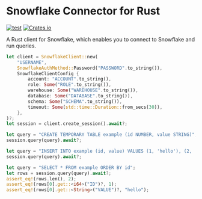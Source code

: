 # Snowflake Connector for Rust

[![test](https://github.com/estie-inc/snowflake-connector-rs/actions/workflows/test.yml/badge.svg)](https://github.com/estie-inc/snowflake-connector-rs/actions/workflows/test.yml)
[![Crates.io](https://img.shields.io/crates/v/snowflake-connector-rs)](https://crates.io/crates/snowflake-connector-rs)

A Rust client for Snowflake, which enables you to connect to Snowflake and run queries.

```rust
let client = SnowflakeClient::new(
    "USERNAME",
    SnowflakeAuthMethod::Password("PASSWORD".to_string()),
    SnowflakeClientConfig {
        account: "ACCOUNT".to_string(),
        role: Some("ROLE".to_string()),
        warehouse: Some("WAREHOUSE".to_string()),
        database: Some("DATABASE".to_string()),
        schema: Some("SCHEMA".to_string()),
        timeout: Some(std::time::Duration::from_secs(30)),
    },
)?;
let session = client.create_session().await?;

let query = "CREATE TEMPORARY TABLE example (id NUMBER, value STRING)";
session.query(query).await?;

let query = "INSERT INTO example (id, value) VALUES (1, 'hello'), (2, 'world')";
session.query(query).await?;

let query = "SELECT * FROM example ORDER BY id";
let rows = session.query(query).await?;
assert_eq!(rows.len(), 2);
assert_eq!(rows[0].get::<i64>("ID")?, 1);
assert_eq!(rows[0].get::<String>("VALUE")?, "hello");
```
